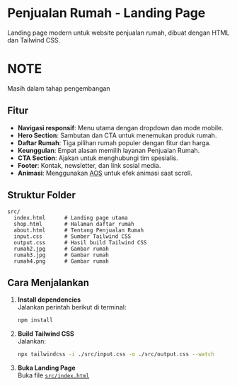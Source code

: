 # Penjualan Rumah - Landing Page

Landing page modern untuk website penjualan rumah, dibuat dengan HTML dan Tailwind CSS.

# NOTE

Masih dalam tahap pengembangan

## Fitur

- **Navigasi responsif**: Menu utama dengan dropdown dan mode mobile.
- **Hero Section**: Sambutan dan CTA untuk menemukan produk rumah.
- **Daftar Rumah**: Tiga pilihan rumah populer dengan fitur dan harga.
- **Keunggulan**: Empat alasan memilih layanan Penjualan Rumah.
- **CTA Section**: Ajakan untuk menghubungi tim spesialis.
- **Footer**: Kontak, newsletter, dan link sosial media.
- **Animasi**: Menggunakan [AOS](https://michalsnik.github.io/aos/) untuk efek animasi saat scroll.

## Struktur Folder

```
src/
  index.html      # Landing page utama
  shop.html       # Halaman daftar rumah
  about.html      # Tentang Penjualan Rumah
  input.css       # Sumber Tailwind CSS
  output.css      # Hasil build Tailwind CSS
  rumah2.jpg      # Gambar rumah
  rumah3.jpg      # Gambar rumah
  rumah4.png      # Gambar rumah
```

## Cara Menjalankan

1. **Install dependencies**  
   Jalankan perintah berikut di terminal:
   ```sh
   npm install
   ```

2. **Build Tailwind CSS**  
   Jalankan:
   ```sh
   npx tailwindcss -i ./src/input.css -o ./src/output.css --watch
   ```

3. **Buka Landing Page**  
   Buka file [`src/index.html`](src/index.html)
